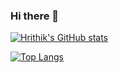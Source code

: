### Hi there 👋

<!--
**Hrithik06/Hrithik06** is a ✨ _special_ ✨ repository because its `README.md` (this file) appears on your GitHub profile.

Here are some ideas to get you started:

- 🔭 I’m currently working on ...
- 🌱 I’m currently learning ...
- 👯 I’m looking to collaborate on ...
- 🤔 I’m looking for help with ...
- 💬 Ask me about ...
- 📫 How to reach me: ...
- 😄 Pronouns: ...
- ⚡ Fun fact: ...
-->

[![Hrithik's GitHub stats](https://github-readme-stats.vercel.app/api?username=Hrithik06&show_icons=true&theme=tokyonight)](https://github.com/Hrithik06/github-readme-stats)


[![Top Langs](https://github-readme-stats.vercel.app/api/top-langs/?username=Hrithik06&show_icons=true&theme=tokyonight)](https://github.com/Hrithik06/github-readme-stats)
